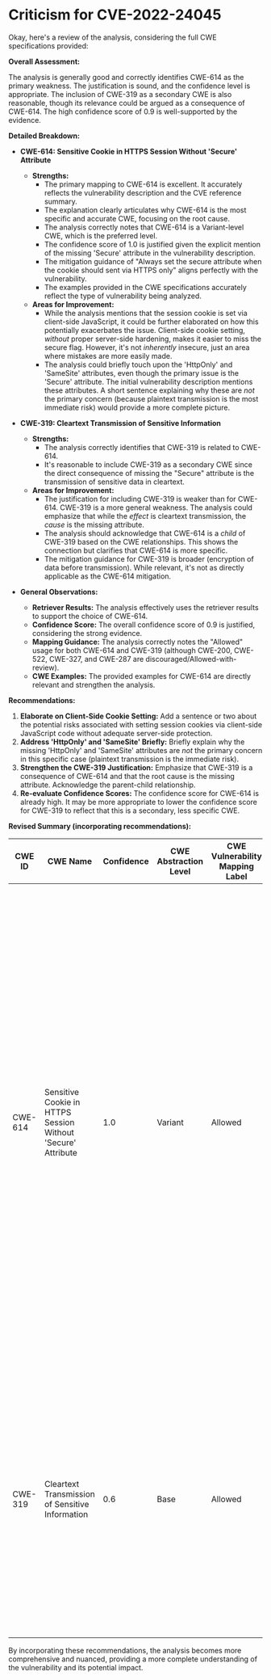 # Criticism for CVE-2022-24045

Okay, here's a review of the analysis, considering the full CWE specifications provided:

**Overall Assessment:**

The analysis is generally good and correctly identifies CWE-614 as the primary weakness. The justification is sound, and the confidence level is appropriate. The inclusion of CWE-319 as a secondary CWE is also reasonable, though its relevance could be argued as a consequence of CWE-614. The high confidence score of 0.9 is well-supported by the evidence.

**Detailed Breakdown:**

*   **CWE-614: Sensitive Cookie in HTTPS Session Without 'Secure' Attribute**

    *   **Strengths:**
        *   The primary mapping to CWE-614 is excellent.  It accurately reflects the vulnerability description and the CVE reference summary.
        *   The explanation clearly articulates why CWE-614 is the most specific and accurate CWE, focusing on the root cause.
        *   The analysis correctly notes that CWE-614 is a Variant-level CWE, which is the preferred level.
        *   The confidence score of 1.0 is justified given the explicit mention of the missing 'Secure' attribute in the vulnerability description.
        *   The mitigation guidance of "Always set the secure attribute when the cookie should sent via HTTPS only" aligns perfectly with the vulnerability.
        *   The examples provided in the CWE specifications accurately reflect the type of vulnerability being analyzed.
    *   **Areas for Improvement:**
        *   While the analysis mentions that the session cookie is set via client-side JavaScript, it could be further elaborated on how this potentially exacerbates the issue.  Client-side cookie setting, *without* proper server-side hardening, makes it easier to miss the secure flag.  However, it's not *inherently* insecure, just an area where mistakes are more easily made.
        *   The analysis could briefly touch upon the 'HttpOnly' and 'SameSite' attributes, even though the primary issue is the 'Secure' attribute.  The initial vulnerability description mentions these attributes.  A short sentence explaining why these are *not* the primary concern (because plaintext transmission is the most immediate risk) would provide a more complete picture.

*   **CWE-319: Cleartext Transmission of Sensitive Information**

    *   **Strengths:**
        *   The analysis correctly identifies that CWE-319 is related to CWE-614.
        *   It's reasonable to include CWE-319 as a secondary CWE since the direct consequence of missing the "Secure" attribute is the transmission of sensitive data in cleartext.
    *   **Areas for Improvement:**
        *   The justification for including CWE-319 is weaker than for CWE-614. CWE-319 is a more general weakness. The analysis could emphasize that while the *effect* is cleartext transmission, the *cause* is the missing attribute.
        *   The analysis should acknowledge that CWE-614 is a *child* of CWE-319 based on the CWE relationships.  This shows the connection but clarifies that CWE-614 is more specific.
        *   The mitigation guidance for CWE-319 is broader (encryption of data before transmission). While relevant, it's not as directly applicable as the CWE-614 mitigation.

*   **General Observations:**

    *   **Retriever Results:** The analysis effectively uses the retriever results to support the choice of CWE-614.
    *   **Confidence Score:**  The overall confidence score of 0.9 is justified, considering the strong evidence.
    *   **Mapping Guidance:** The analysis correctly notes the "Allowed" usage for both CWE-614 and CWE-319 (although CWE-200, CWE-522, CWE-327, and CWE-287 are discouraged/Allowed-with-review).
    *   **CWE Examples:**  The provided examples for CWE-614 are directly relevant and strengthen the analysis.

**Recommendations:**

1.  **Elaborate on Client-Side Cookie Setting:** Add a sentence or two about the potential risks associated with setting session cookies via client-side JavaScript code without adequate server-side protection.
2.  **Address 'HttpOnly' and 'SameSite' Briefly:** Briefly explain why the missing 'HttpOnly' and 'SameSite' attributes are *not* the primary concern in this specific case (plaintext transmission is the immediate risk).
3.  **Strengthen the CWE-319 Justification:**  Emphasize that CWE-319 is a consequence of CWE-614 and that the root cause is the missing attribute. Acknowledge the parent-child relationship.
4.  **Re-evaluate Confidence Scores:** The confidence score for CWE-614 is already high. It may be more appropriate to lower the confidence score for CWE-319 to reflect that this is a secondary, less specific CWE.

**Revised Summary (incorporating recommendations):**

| CWE ID | CWE Name | Confidence | CWE Abstraction Level | CWE Vulnerability Mapping Label | CWE-Vulnerability Mapping Notes |
|---|---|---|---|---|---|
| CWE-614 | Sensitive Cookie in HTTPS Session Without 'Secure' Attribute | 1.0 | Variant | Allowed | Primary CWE. The application sets session cookies without the 'Secure' attribute, leading to potential plaintext transmission. The session cookie is set via client-side JavaScript, which, without robust server-side controls, can increase the likelihood of overlooking the 'Secure' flag. While the 'HttpOnly' and 'SameSite' attributes are also mentioned in the vulnerability description, the immediate and most critical risk is the plaintext transmission due to the missing 'Secure' attribute. |
| CWE-319 | Cleartext Transmission of Sensitive Information | 0.6 | Base | Allowed | Secondary CWE. Captures the general risk of transmitting sensitive information (session cookies) in cleartext over HTTP. This is a direct consequence of the missing 'Secure' attribute (CWE-614), which is the root cause of the vulnerability. CWE-614 is a child of CWE-319. |

By incorporating these recommendations, the analysis becomes more comprehensive and nuanced, providing a more complete understanding of the vulnerability and its potential impact.